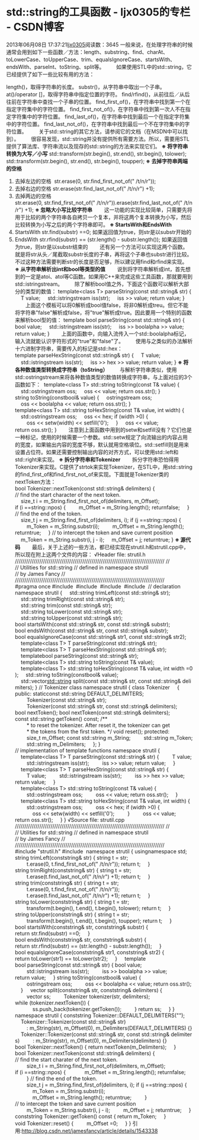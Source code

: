 # std::string的工具函数 - ljx0305的专栏 - CSDN博客
2013年06月08日 17:37:21[ljx0305](https://me.csdn.net/ljx0305)阅读数：3645
一般来说，在处理字符串的时候通常会用到如下一些函数／方法：length、substring、find、charAt、toLowerCase、toUpperCase、trim、equalsIgnoreCase、startsWith、endsWith、parseInt、toString、split等。
　　如果使用STL中的std::string，它已经提供了如下一些比较有用的方法：
> 
length()，取得字符串的长度。
substr()，从字符串中取出一个子串。
at()/operator []，取得字符串中指定位置的字符。
find/rfind()，从前往后／从后往前在字符串中查找一个子串的位置。
find_first_of()，在字符串中找到第一个在指定字符集中的字符位置。
find_first_not_of()，在字符串中找到第一次人不在指定字符集中的字符位置。
find_last_of()，在字符串中找到最后一个在指定字符集中的字符位置。
find_last_not_of()，在字符串中找到最后一个不在字符集中的字符位置。
　　关于std::string的其它方法，请参阅它的文档（在MSDN中可以找到）。
　　很容易发现，std::string并没有提供所有需要方法。所以，需要用STL提供了算法库、字符串流以及现存的std::string的方法来实现它们。
**※ 将字符串转换为大写／小写**
std::transform(str.begin(), str.end(), str.begin(), tolower);
std::transform(str.begin(), str.end(), str.begin(), toupper);
**※ 去掉字符串两端的空格**
1) 去掉左边的空格 
str.erase(0, str.find_first_not_of(" /t/n/r"));
2) 去掉右边的空格
str.erase(str.find_last_not_of(" /t/n/r") +1);
3) 去掉两边的空格
str.erase(0, str.find_first_not_of(" /t/n/r")).erase(str.find_last_not_of(" /t/n/r") +1);
**※ 忽略大小写比较字符串**
　　这一功能的实现比较简单，只需要先将用于比较的两个字符串各自拷贝一个复本，并将这两个复本转换为小写，然后比较转换为小写之后的两个字符串即可。
**※ StartsWith和EndsWith**
1) StartsWith
str.find(substr) ==0;
如果返回值为true，则str是以substr开始的
2) EndsWith
str.rfind(substr) == (str.length() - substr.length());
如果返回值为true，则str是以substr结束的
　　还有另一个方法可以实现这两个函数。就是将str从头／尾截取substr长度的子串，再将这个子串也substr进行比较。不过这种方法需要判断str的长度是否足够，所以建议用find和rfind来实现。
**※ 从字符串解析出int和bool等类型的值**
　　说到将字符串解析成int，首先想到的一定是atoi、atol等C函数。如果用C++来完成这些工具函数，那就要用到std::istringstream。
　　除了解析bool值之外，下面这个函数可以解析大部分的类型的数值：
template<class T> parseString(const std::string& str) {
    T value;
    std::istringstream iss(str);
    iss >> value;
return value;
}
　　上面这个模板可以将0解析成bool值false，将非0解析成treu。但它不能将字符串"false"解析成false，将"true"解析成true。因此要用一个特别的函数来解析bool型的值：
template<bool>
bool parseString(const std::string& str) {
bool value;
    std::istringstream iss(str);
    iss >> boolalpha >> value;
return value;
}
　　上面的函数中，向输入流传入一个std::boolalpha标记，输入流就能认识字符形式的"true"和"false"了。
　　使用与之类似的办法解析十六进制字符串，需要传入的标记是std::hex：
template<classT> parseHexString(const std::string& str) {
    T value;
    std::istringstream iss(str);
    iss >> hex >> value;
return value;
}
**※ 将各种数值类型转换成字符串（toString）**
　　与解析字符串类似，使用std::ostringstream来将各种数值类型的数值转换成字符串，与上面对应的3个函数如下： 
template<class T> std::string toString(const T& value) {
    std::ostringstream oss;
    oss << value;
return oss.str();
}
string toString(constbool& value) {
    ostringstream oss;
    oss << boolalpha << value;
return oss.str();
}
template<class T> std::string toHexString(const T& value, int width) {
    std::ostringstream oss;
    oss << hex;
if (width >0) {
        oss << setw(width) << setfill('0');
    }
    oss << value;
return oss.str();
}
　　注意到上面函数中用到的setw和setfill没有？它们也是一种标记，使用的时候需要一个参数。std::setw规定了向流输出的内容占用的宽度，如果输出内容的宽度不够，默认就用空格填位。std::setfill则是用来设置占位符。如果还需要控制输出内容的对齐方式，可以使用std::left和std::right来实现。
**※ 拆分字符串和Tokenizer**
　　拆分字符串恐怕得用Tokenizer来实现。C提供了strtok来实现Tokenizer，在STL中，用std::string的find_first_of和find_first_not_of来实现。下面就是Tokenizer类的nextToken方法：
bool Tokenizer::nextToken(const std::string& delimiters) {
// find the start character of the next token.
    size_t i = m_String.find_first_not_of(delimiters, m_Offset);
if (i ==string::npos) {
        m_Offset = m_String.length();
returnfalse;
    }
// find the end of the token.
    size_t j = m_String.find_first_of(delimiters, i);
if (j ==string::npos) {
        m_Token = m_String.substr(i);
        m_Offset = m_String.length();
returntrue;
    }
// to intercept the token and save current position
    m_Token = m_String.substr(i, j - i);
    m_Offset = j;
returntrue;
}
**※ 源代码**
　　最后，关于上述的一些方法，都已经实现在strutil.h和strutil.cpp中，所以现在附上这两个文件的内容：
√Header file: strutil.h
////////////////////////////////////////////////////////////////////////////////
//
// Utilities for std::string
// defined in namespace strutil
// by James Fancy
//
////////////////////////////////////////////////////////////////////////////////
#pragma once
#include <string>
#include <vector>
#include <sstream>
#include <iomanip>
// declaration
namespace strutil {
    std::string trimLeft(const std::string& str);
    std::string trimRight(const std::string& str);
    std::string trim(const std::string& str);
    std::string toLower(const std::string& str);
    std::string toUpper(const std::string& str);
bool startsWith(const std::string& str, const std::string& substr);
bool endsWith(const std::string& str, const std::string& substr);
bool equalsIgnoreCase(const std::string& str1, const std::string& str2);
    template<class T> T parseString(const std::string& str);
    template<class T> T parseHexString(const std::string& str);
    template<bool>bool parseString(const std::string& str);
    template<class T> std::string toString(const T& value);
    template<class T> std::string toHexString(const T& value, int width =0);
    std::string toString(constbool& value);
    std::vector<std::string> split(const std::string& str, const std::string& delimiters);
}
// Tokenizer class
namespace strutil {
class Tokenizer
    {
public:
staticconst std::string DEFAULT_DELIMITERS;
        Tokenizer(const std::string& str);
        Tokenizer(const std::string& str, const std::string& delimiters);
bool nextToken();
bool nextToken(const std::string& delimiters);
const std::string getToken() const;
/**
        * to reset the tokenizer. After reset it, the tokenizer can get
        * the tokens from the first token.
*/
void reset();
protected:
        size_t m_Offset;
const std::string m_String;
        std::string m_Token;
        std::string m_Delimiters;
    };
}
// implementation of template functions
namespace strutil {
    template<class T> T parseString(const std::string& str) {
        T value;
        std::istringstream iss(str);
        iss >> value;
return value;
    }
    template<class T> T parseHexString(const std::string& str) {
        T value;
        std::istringstream iss(str);
        iss >> hex >> value;
return value;
    }
    template<class T> std::string toString(const T& value) {
        std::ostringstream oss;
        oss << value;
return oss.str();
    }
    template<class T> std::string toHexString(const T& value, int width) {
        std::ostringstream oss;
        oss << hex;
if (width >0) {
            oss << setw(width) << setfill('0');
        }
        oss << value;
return oss.str();
    }
}
√Source file: strutil.cpp 
////////////////////////////////////////////////////////////////////////////////
//
// Utilities for std::string
// defined in namespace strutil
// by James Fancy
//
////////////////////////////////////////////////////////////////////////////////
#include "strutil.h"
#include <algorithm>
namespace strutil {
usingnamespace std;
string trimLeft(conststring& str) {
string t = str;
        t.erase(0, t.find_first_not_of(" /t/n/r"));
return t;
    }
string trimRight(conststring& str) {
string t = str;
        t.erase(t.find_last_not_of(" /t/n/r") +1);
return t;
    }
string trim(conststring& str) {
string t = str;
        t.erase(0, t.find_first_not_of(" /t/n/r"));
        t.erase(t.find_last_not_of(" /t/n/r") +1);
return t;
    }
string toLower(conststring& str) {
string t = str;
        transform(t.begin(), t.end(), t.begin(), tolower);
return t;
    }
string toUpper(conststring& str) {
string t = str;
        transform(t.begin(), t.end(), t.begin(), toupper);
return t;
    }
bool startsWith(conststring& str, conststring& substr) {
return str.find(substr) ==0;
    }
bool endsWith(conststring& str, conststring& substr) {
return str.rfind(substr) == (str.length() - substr.length());
    }
bool equalsIgnoreCase(conststring& str1, conststring& str2) {
return toLower(str1) == toLower(str2);
    }
    template<bool>
bool parseString(const std::string& str) {
bool value;
        std::istringstream iss(str);
        iss >> boolalpha >> value;
return value;
    }
string toString(constbool& value) {
        ostringstream oss;
        oss << boolalpha << value;
return oss.str();
    }
    vector<string> split(conststring& str, conststring& delimiters) {
        vector<string> ss;
        Tokenizer tokenizer(str, delimiters);
while (tokenizer.nextToken()) {
            ss.push_back(tokenizer.getToken());
        }
return ss;
    }
}
namespace strutil {
conststring Tokenizer::DEFAULT_DELIMITERS("");
    Tokenizer::Tokenizer(const std::string& str)
        : m_String(str), m_Offset(0), m_Delimiters(DEFAULT_DELIMITERS) {}
    Tokenizer::Tokenizer(const std::string& str, const std::string& delimiters)
        : m_String(str), m_Offset(0), m_Delimiters(delimiters) {}
bool Tokenizer::nextToken() {
return nextToken(m_Delimiters);
    }
bool Tokenizer::nextToken(const std::string& delimiters) {
// find the start charater of the next token.
        size_t i = m_String.find_first_not_of(delimiters, m_Offset);
if (i ==string::npos) {
            m_Offset = m_String.length();
returnfalse;
        }
// find the end of the token.
        size_t j = m_String.find_first_of(delimiters, i);
if (j ==string::npos) {
            m_Token = m_String.substr(i);
            m_Offset = m_String.length();
returntrue;
        }
// to intercept the token and save current position
        m_Token = m_String.substr(i, j - i);
        m_Offset = j;
returntrue;
    }
conststring Tokenizer::getToken() const {
return m_Token;
    }
void Tokenizer::reset() {
        m_Offset =0;
    }
}
引用:http://blog.csdn.net/jamesfancy/article/details/1543338
